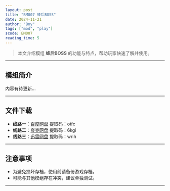 ```yaml
---
layout: post
title: "BM007 蜂后BOSS"
date: 2024-11-21
author: "Bny"
tags: ["mod", "play"]
scode: BM007
reading_time: 5
---
```


> 本文介绍模组 **蜂后BOSS** 的功能与特点，帮助玩家快速了解并使用。

---

## 模组简介

内容有待更新...

---


## 文件下载
- **线路一**：[百度网盘](https://pan.baidu.com/s/1v4HJ2KuKg8FQqZtArBotoQ?pwd=otfc)  提取码：otfc  
- **线路二**：[夸克网盘](https://pan.quark.cn/s/e13c3ce030fc?pwd=6kgi)  提取码：6kgi  
- **线路三**：[迅雷网盘](https://pan.xunlei.com/s/VOCCbZNHIeXK2RN4MTAx7MwtA1?pwd=wrih)  提取码：wrih  

---

## 注意事项
- 为避免损坏存档，使用前请备份游戏存档。
- 可能与其他模组存在冲突，建议单独测试。

---

